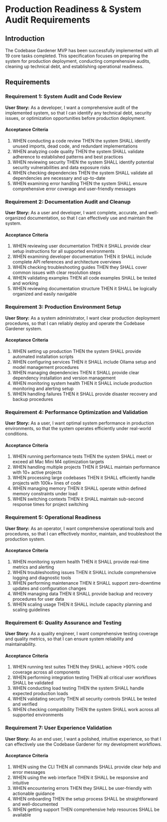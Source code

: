# Production Readiness & System Audit Requirements

## Introduction

The Codebase Gardener MVP has been successfully implemented with all 19 core tasks completed. This specification focuses on preparing the system for production deployment, conducting comprehensive audits, cleaning up technical debt, and establishing operational readiness.

## Requirements

### Requirement 1: System Audit and Code Review

**User Story:** As a developer, I want a comprehensive audit of the implemented system, so that I can identify any technical debt, security issues, or optimization opportunities before production deployment.

#### Acceptance Criteria

1. WHEN conducting a code review THEN the system SHALL identify unused imports, dead code, and redundant implementations
2. WHEN analyzing code quality THEN the system SHALL validate adherence to established patterns and best practices
3. WHEN reviewing security THEN the system SHALL identify potential security vulnerabilities and data exposure risks
4. WHEN checking dependencies THEN the system SHALL validate all dependencies are necessary and up-to-date
5. WHEN examining error handling THEN the system SHALL ensure comprehensive error coverage and user-friendly messages

### Requirement 2: Documentation Audit and Cleanup

**User Story:** As a user and developer, I want complete, accurate, and well-organized documentation, so that I can effectively use and maintain the system.

#### Acceptance Criteria

1. WHEN reviewing user documentation THEN it SHALL provide clear setup instructions for all supported environments
2. WHEN examining developer documentation THEN it SHALL include complete API references and architecture overviews
3. WHEN checking troubleshooting guides THEN they SHALL cover common issues with clear resolution steps
4. WHEN validating examples THEN all code examples SHALL be tested and working
5. WHEN reviewing documentation structure THEN it SHALL be logically organized and easily navigable

### Requirement 3: Production Environment Setup

**User Story:** As a system administrator, I want clear production deployment procedures, so that I can reliably deploy and operate the Codebase Gardener system.

#### Acceptance Criteria

1. WHEN setting up production THEN the system SHALL provide automated installation scripts
2. WHEN configuring services THEN it SHALL include Ollama setup and model management procedures
3. WHEN managing dependencies THEN it SHALL provide clear dependency installation and version management
4. WHEN monitoring system health THEN it SHALL include production monitoring and alerting setup
5. WHEN handling failures THEN it SHALL provide disaster recovery and backup procedures

### Requirement 4: Performance Optimization and Validation

**User Story:** As a user, I want optimal system performance in production environments, so that the system operates efficiently under real-world conditions.

#### Acceptance Criteria

1. WHEN running performance tests THEN the system SHALL meet or exceed all Mac Mini M4 optimization targets
2. WHEN handling multiple projects THEN it SHALL maintain performance with 10+ active projects
3. WHEN processing large codebases THEN it SHALL efficiently handle projects with 100k+ lines of code
4. WHEN managing memory THEN it SHALL operate within defined memory constraints under load
5. WHEN switching contexts THEN it SHALL maintain sub-second response times for project switching

### Requirement 5: Operational Readiness

**User Story:** As an operator, I want comprehensive operational tools and procedures, so that I can effectively monitor, maintain, and troubleshoot the production system.

#### Acceptance Criteria

1. WHEN monitoring system health THEN it SHALL provide real-time metrics and alerting
2. WHEN troubleshooting issues THEN it SHALL include comprehensive logging and diagnostic tools
3. WHEN performing maintenance THEN it SHALL support zero-downtime updates and configuration changes
4. WHEN managing data THEN it SHALL provide backup and recovery procedures for user data
5. WHEN scaling usage THEN it SHALL include capacity planning and scaling guidelines

### Requirement 6: Quality Assurance and Testing

**User Story:** As a quality engineer, I want comprehensive testing coverage and quality metrics, so that I can ensure system reliability and maintainability.

#### Acceptance Criteria

1. WHEN running test suites THEN they SHALL achieve >90% code coverage across all components
2. WHEN performing integration testing THEN all critical user workflows SHALL be validated
3. WHEN conducting load testing THEN the system SHALL handle expected production loads
4. WHEN validating security THEN all security controls SHALL be tested and verified
5. WHEN checking compatibility THEN the system SHALL work across all supported environments

### Requirement 7: User Experience Validation

**User Story:** As an end user, I want a polished, intuitive experience, so that I can effectively use the Codebase Gardener for my development workflows.

#### Acceptance Criteria

1. WHEN using the CLI THEN all commands SHALL provide clear help and error messages
2. WHEN using the web interface THEN it SHALL be responsive and intuitive
3. WHEN encountering errors THEN they SHALL be user-friendly with actionable guidance
4. WHEN onboarding THEN the setup process SHALL be straightforward and well-documented
5. WHEN getting support THEN comprehensive help resources SHALL be available
